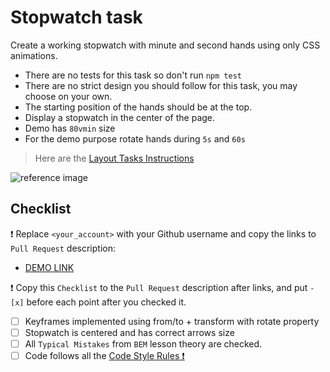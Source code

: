 # Stopwatch task

Create a working stopwatch with minute and second hands using only CSS animations.
- There are no tests for this task so don't run `npm test`
- There are no strict design you should follow for this task, you may choose on your own.
- The starting position of the hands should be at the top.
- Display a stopwatch in the center of the page.
- Demo has `80vmin` size
- For the demo purpose rotate hands during `5s` and `60s`

> Here are the [Layout Tasks Instructions](https://mate-academy.github.io/layout_task-guideline)

![reference image](reference.png)

## Checklist

❗️ Replace `<your_account>` with your Github username and copy the links to `Pull Request` description:
- [DEMO LINK](https://vneholiuk.github.io/layout_stop-watch/)

❗️ Copy this `Checklist` to the `Pull Request` description after links, and put `- [x]` before each point after you checked it.

- [ ] Keyframes implemented using from/to + transform with rotate property
- [ ] Stopwatch is centered and has correct arrows size
- [ ] All `Typical Mistakes` from `BEM` lesson theory are checked.
- [ ] Code follows all the [Code Style Rules ❗️](https://mate-academy.github.io/layout_task-guideline/html-css-code-style-rules)
